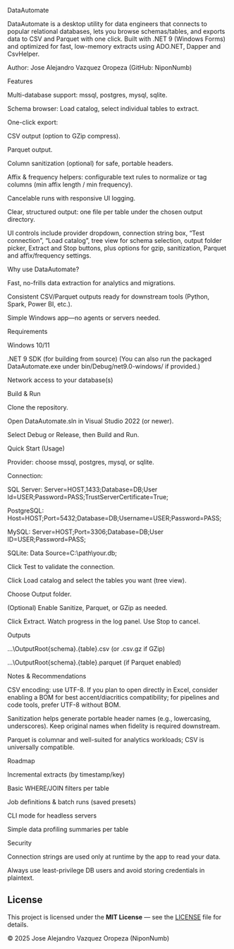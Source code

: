 DataAutomate

DataAutomate is a desktop utility for data engineers that connects to popular relational databases, lets you browse schemas/tables, and exports data to CSV and Parquet with one click.
Built with .NET 9 (Windows Forms) and optimized for fast, low-memory extracts using ADO.NET, Dapper and CsvHelper.

Author: Jose Alejandro Vazquez Oropeza (GitHub: NiponNumb)

Features

Multi-database support: mssql, postgres, mysql, sqlite.

Schema browser: Load catalog, select individual tables to extract.

One-click export:

CSV output (option to GZip compress).

Parquet output.

Column sanitization (optional) for safe, portable headers.

Affix & frequency helpers: configurable text rules to normalize or tag columns (min affix length / min frequency).

Cancelable runs with responsive UI logging.

Clear, structured output: one file per table under the chosen output directory.

UI controls include provider dropdown, connection string box, “Test connection”, “Load catalog”, tree view for schema selection, output folder picker, Extract and Stop buttons, plus options for gzip, sanitization, Parquet and affix/frequency settings.

Why use DataAutomate?

Fast, no-frills data extraction for analytics and migrations.

Consistent CSV/Parquet outputs ready for downstream tools (Python, Spark, Power BI, etc.).

Simple Windows app—no agents or servers needed.

Requirements

Windows 10/11

.NET 9 SDK (for building from source)
(You can also run the packaged DataAutomate.exe under bin/Debug/net9.0-windows/ if provided.)

Network access to your database(s)

Build & Run

Clone the repository.

Open DataAutomate.sln in Visual Studio 2022 (or newer).

Select Debug or Release, then Build and Run.

Quick Start (Usage)

Provider: choose mssql, postgres, mysql, or sqlite.

Connection:

SQL Server:
Server=HOST,1433;Database=DB;User Id=USER;Password=PASS;TrustServerCertificate=True;

PostgreSQL:
Host=HOST;Port=5432;Database=DB;Username=USER;Password=PASS;

MySQL:
Server=HOST;Port=3306;Database=DB;User ID=USER;Password=PASS;

SQLite:
Data Source=C:\path\your.db;

Click Test to validate the connection.

Click Load catalog and select the tables you want (tree view).

Choose Output folder.

(Optional) Enable Sanitize, Parquet, or GZip as needed.

Click Extract. Watch progress in the log panel. Use Stop to cancel.

Outputs

...\OutputRoot\{schema}.{table}.csv (or .csv.gz if GZip)

...\OutputRoot\{schema}.{table}.parquet (if Parquet enabled)

Notes & Recommendations

CSV encoding: use UTF-8. If you plan to open directly in Excel, consider enabling a BOM for best accent/diacritics compatibility; for pipelines and code tools, prefer UTF-8 without BOM.

Sanitization helps generate portable header names (e.g., lowercasing, underscores). Keep original names when fidelity is required downstream.

Parquet is columnar and well-suited for analytics workloads; CSV is universally compatible.

Roadmap

Incremental extracts (by timestamp/key)

Basic WHERE/JOIN filters per table

Job definitions & batch runs (saved presets)

CLI mode for headless servers

Simple data profiling summaries per table

Security

Connection strings are used only at runtime by the app to read your data.

Always use least-privilege DB users and avoid storing credentials in plaintext.

## License

This project is licensed under the **MIT License** — see the [LICENSE](LICENSE) file for details.

© 2025 Jose Alejandro Vazquez Oropeza (NiponNumb)
